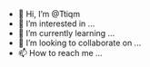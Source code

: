 - 👋 Hi, I’m @Ttiqm
- 👀 I’m interested in ...
- 🌱 I’m currently learning ...
- 💞️ I’m looking to collaborate on ...
- 📫 How to reach me ...

<!---
Ttiqm/Ttiqm is a ✨ special ✨ repository because its `README.md` (this file) appears on your GitHub profile.
You can click the Preview link to take a look at your changes.
--->
